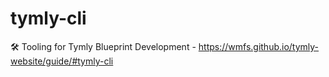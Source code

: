# tymly-cli
🛠 Tooling for Tymly Blueprint Development - https://wmfs.github.io/tymly-website/guide/#tymly-cli
